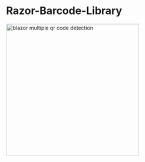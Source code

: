 # Razor-Barcode-Library

<img src="https://github.com/yushulx/Razor-Barcode-Library/assets/2202306/b2cf96db-8466-4c3a-a802-4fd39cec42cd" width="360" alt="blazor multiple qr code detection">

